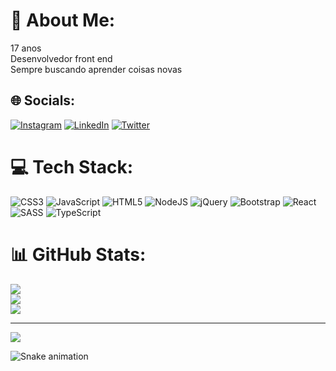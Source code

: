 # 💫 About Me:
17 anos<br>Desenvolvedor front end<br>Sempre buscando aprender coisas novas


## 🌐 Socials:
[![Instagram](https://img.shields.io/badge/Instagram-%23E4405F.svg?logo=Instagram&logoColor=white)](https://instagram.com/imvictoremanoel) [![LinkedIn](https://img.shields.io/badge/LinkedIn-%230077B5.svg?logo=linkedin&logoColor=white)](https://linkedin.com/in/victor-emanoel-220856239) [![Twitter](https://img.shields.io/badge/Twitter-%231DA1F2.svg?logo=Twitter&logoColor=white)](https://twitter.com/imvictoremanoel) 

# 💻 Tech Stack:
![CSS3](https://img.shields.io/badge/css3-%231572B6.svg?style=for-the-badge&logo=css3&logoColor=white) ![JavaScript](https://img.shields.io/badge/javascript-%23323330.svg?style=for-the-badge&logo=javascript&logoColor=%23F7DF1E) ![HTML5](https://img.shields.io/badge/html5-%23E34F26.svg?style=for-the-badge&logo=html5&logoColor=white) ![NodeJS](https://img.shields.io/badge/node.js-6DA55F?style=for-the-badge&logo=node.js&logoColor=white) ![jQuery](https://img.shields.io/badge/jquery-%230769AD.svg?style=for-the-badge&logo=jquery&logoColor=white) ![Bootstrap](https://img.shields.io/badge/bootstrap-%23563D7C.svg?style=for-the-badge&logo=bootstrap&logoColor=white) ![React](https://img.shields.io/badge/react-%2320232a.svg?style=for-the-badge&logo=react&logoColor=%2361DAFB) ![SASS](https://img.shields.io/badge/SASS-hotpink.svg?style=for-the-badge&logo=SASS&logoColor=white) ![TypeScript](https://img.shields.io/badge/typescript-%23007ACC.svg?style=for-the-badge&logo=typescript&logoColor=white)
# 📊 GitHub Stats:
![](https://github-readme-stats.vercel.app/api?username=imvictoremanoel&theme=swift&hide_border=false&include_all_commits=true&count_private=true)<br/>
![](https://github-readme-streak-stats.herokuapp.com/?user=imvictoremanoel&theme=swift&hide_border=false)<br/>
![](https://github-readme-stats.vercel.app/api/top-langs/?username=imvictoremanoel&theme=swift&hide_border=false&include_all_commits=true&count_private=true&layout=compact)

---
[![](https://visitcount.itsvg.in/api?id=imvictoremanoel&icon=3&color=6)](https://visitcount.itsvg.in)

![Snake animation](https://github.com/{{imvictoremanoel}}/{{imvictoremanoel}}/blob/output/github-contribution-grid-snake.svg)
